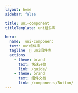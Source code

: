 ```yaml
---
layout: home
sidebar: false

title: uni-component
titleTemplate: uni组件库

hero:
  name:  uni-component
  text: uni组件库
  tagline: 🎉 uni组件库
  actions:
    - theme: brand
      text: 快速开始
      link: /guide/
    - theme: brand
      text: 组件文档
      link: /components/Button/
---
```

